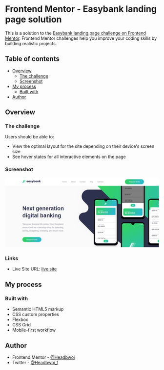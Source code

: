 # Frontend Mentor - Easybank landing page solution

This is a solution to the [Easybank landing page challenge on Frontend Mentor](https://www.frontendmentor.io/challenges/easybank-landing-page-WaUhkoDN). Frontend Mentor challenges help you improve your coding skills by building realistic projects.

## Table of contents

- [Overview](#overview)
  - [The challenge](#the-challenge)
  - [Screenshot](#screenshot)
- [My process](#my-process)
  - [Built with](#built-with)
- [Author](#author)

## Overview

### The challenge

Users should be able to:

- View the optimal layout for the site depending on their device's screen size
- See hover states for all interactive elements on the page

### Screenshot

![EasyBank Landing Page Screenshot](images/screenshot.png)

### Links

- Live Site URL: [live site](https://headbwoi.github.io/Easybank-landing-page/)

## My process

### Built with

- Semantic HTML5 markup
- CSS custom properties
- Flexbox
- CSS Grid
- Mobile-first workflow

## Author

- Frontend Mentor - [@Headbwoi](https://www.frontendmentor.io/profile/Headbwoi)
- Twitter - [@Headbwoi_1](https://twitter.com/Headbwoi_1?t=L1evHD7DsP9wNjm1pmqyWQ&s=09)
